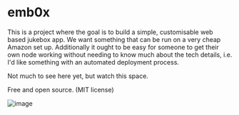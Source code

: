 # emb0x
This is a project where the goal is to build a simple, customisable web based jukebox app. We want something that can be run on a very cheap Amazon set up. Additionally it ought to be easy for someone to get their own node working without needing to know much about the tech details, i.e. I'd like something with an automated deployment process.

Not much to see here yet, but watch this space.

Free and open source. (MIT license)

![image](https://github.com/user-attachments/assets/440c1d04-55b1-4b37-b0e7-902147e269bc)

